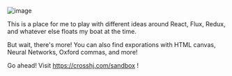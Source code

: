 ![image](https://cloud.githubusercontent.com/assets/1816471/17011579/6092c97a-4edd-11e6-944e-5a089b94e791.png)

This is a place for me to play with different ideas around React, Flux, Redux, and whatever else floats my boat at the time.   

But wait, there's more!  You can also find exporations with HTML canvas, Neural Networks, Oxford commas, and more!

Go ahead!  Visit https://crosshj.com/sandbox !
